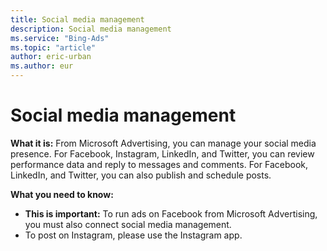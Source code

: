 ```yaml
---
title: Social media management
description: Social media management
ms.service: "Bing-Ads"
ms.topic: "article"
author: eric-urban
ms.author: eur
---
```


# Social media management

**What it is:** From Microsoft Advertising, you can manage your social media presence. For Facebook, Instagram, LinkedIn, and Twitter, you can review performance data and reply to messages and comments. For Facebook, LinkedIn, and Twitter, you can also publish and schedule posts.

**What you need to know:**
- **This is important:** To run ads on Facebook from Microsoft Advertising, you must also connect social media management.
- To post on Instagram, please use the Instagram app.


